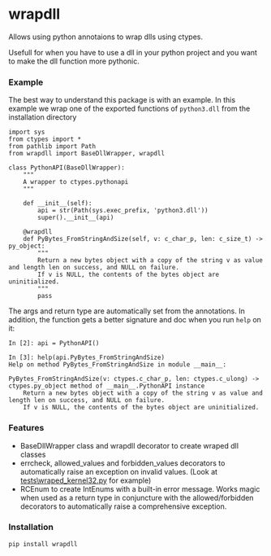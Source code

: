# wrapdll
Allows using python annotaions to wrap dlls using ctypes.

Usefull for when you have to use a dll in your python project and you want to make the dll function more pythonic.



### Example
The best way to understand this package is with an example.
In this example we wrap one of the exported functions of `python3.dll` from the installation directory
```
import sys
from ctypes import *
from pathlib import Path
from wrapdll import BaseDllWrapper, wrapdll 

class PythonAPI(BaseDllWrapper):
    """
    A wrapper to ctypes.pythonapi
    """

    def __init__(self):
        api = str(Path(sys.exec_prefix, 'python3.dll'))
        super().__init__(api)

    @wrapdll
    def PyBytes_FromStringAndSize(self, v: c_char_p, len: c_size_t) -> py_object:
        """
        Return a new bytes object with a copy of the string v as value and length len on success, and NULL on failure.
        If v is NULL, the contents of the bytes object are uninitialized.
        """
        pass

```
The args and return type are automatically set from the annotations.
In addition, the function gets a better signature and doc when you run `help` on it:
```
In [2]: api = PythonAPI()

In [3]: help(api.PyBytes_FromStringAndSize)
Help on method PyBytes_FromStringAndSize in module __main__:

PyBytes_FromStringAndSize(v: ctypes.c_char_p, len: ctypes.c_ulong) -> ctypes.py_object method of __main__.PythonAPI instance
    Return a new bytes object with a copy of the string v as value and length len on success, and NULL on failure.
    If v is NULL, the contents of the bytes object are uninitialized.
```

### Features
* BaseDllWrapper class and wrapdll decorator to create wraped dll classes
* errcheck, allowed_values and forbidden_values decorators to automatically raise an exception on invalid values. (Look at [tests\wraped_kernel32.py](wrapdll/tests/wraped_kernel32.py) for example)
* RCEnum to create IntEnums with a built-in error message. 
  Works magic when used as a return type in conjuncture with the allowed/forbidden decorators to automatically raise a comprehensive exception.

### Installation
```
pip install wrapdll
```

